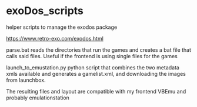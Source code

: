 # exoDos_scripts
helper scripts to manage the exodos package

https://www.retro-exo.com/exodos.html

parse.bat reads the directories that run the games and creates a bat file that calls said files. Useful if the frontend
is using single files for the games

launch_to_emustation.py python script that combines the two metadata xmls available and generates a gamelist.xml,
and downloading the images from launchbox.

The resulting files and layout are compatible with my frontend VBEmu and probably emulationstation
